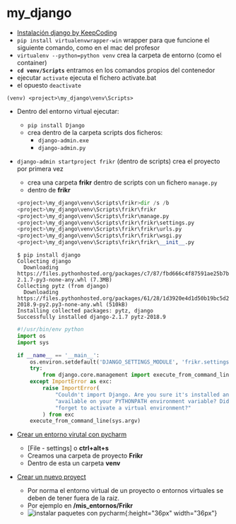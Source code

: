 # my_django

- [Instalación django by KeepCoding](https://youtu.be/sGYSPaXAlkg?list=PLQpe1zyko1phY_8XwZOQSdoyKf9nv7kMl&t=475)
- `pip install virtualenvwrapper-win` wrapper para que funcione el siguiente comando, como en el mac del profesor
- `virtualenv --python=python venv` crea la carpeta de entorno (como el container)
- **`cd venv/Scripts`** entramos en los comandos propios del contenedor 
- ejecutar `activate`  ejecuta el fichero activate.bat
- el opuesto `deactivate`

```ssh
(venv) <project>\my_django\venv\Scripts>
```
- Dentro del entorno virtual ejecutar:
    - `pip install Django`
    - crea dentro de la carpeta scripts dos ficheros:
        - `django-admin.exe`
        - `django-admin.py` 
- `django-admin startproject frikr` (dentro de scripts) crea el proyecto por primera vez
    - crea una carpeta **frikr** dentro de scripts con un fichero `manage.py`
    - dentro de **frikr**
    ```py
    <project>\my_django\venv\Scripts\frikr>dir /s /b
    <project>\my_django\venv\Scripts\frikr\frikr
    <project>\my_django\venv\Scripts\frikr\manage.py
    <project>\my_django\venv\Scripts\frikr\frikr\settings.py
    <project>\my_django\venv\Scripts\frikr\frikr\urls.py
    <project>\my_django\venv\Scripts\frikr\frikr\wsgi.py
    <project>\my_django\venv\Scripts\frikr\frikr\__init__.py
    ```
    ```ssh
    $ pip install django
    Collecting django
      Downloading https://files.pythonhosted.org/packages/c7/87/fbd666c4f87591ae25b7bb374298e8629816e87193c4099d3608ef11fab9/Django-2.1.7-py3-none-any.whl (7.3MB)
    Collecting pytz (from django)
      Downloading https://files.pythonhosted.org/packages/61/28/1d3920e4d1d50b19bc5d24398a7cd85cc7b9a75a490570d5a30c57622d34/pytz-2018.9-py2.py3-none-any.whl (510kB)
    Installing collected packages: pytz, django
    Successfully installed django-2.1.7 pytz-2018.9
    ```
    ```py
    #!/usr/bin/env python
    import os
    import sys
    
    if __name__ == '__main__':
        os.environ.setdefault('DJANGO_SETTINGS_MODULE', 'frikr.settings')
        try:
            from django.core.management import execute_from_command_line
        except ImportError as exc:
            raise ImportError(
                "Couldn't import Django. Are you sure it's installed and "
                "available on your PYTHONPATH environment variable? Did you "
                "forget to activate a virtual environment?"
            ) from exc
        execute_from_command_line(sys.argv)
    
    ```
- [Crear un entorno virutal con pycharm](https://youtu.be/ZX4Eg63aawY?list=PLQpe1zyko1phY_8XwZOQSdoyKf9nv7kMl&t=417)
    - [File - settings] o **ctrl+alt+s**
    - Creamos una carpeta de proyecto **Frikr**
    - Dentro de esta un carpeta **venv**
    
- [Crear un nuevo proyect](https://youtu.be/oX0SoU9OHnE?list=PLQpe1zyko1phY_8XwZOQSdoyKf9nv7kMl&t=10)
	- Por norma el entorno virtual de un proyecto o entornos virtuales se deben de tener fuera de la raiz.
	- Por ejemplo en **<root>/mis_entornos/Frikr**
    - ![instalar paquetes con pycharm](https://trello-attachments.s3.amazonaws.com/5b014dcaf4507eacfc1b4540/5c8401cf1c6b4163c9b2419b/7eb4eb5b24cf7218212785080a8627f6/instalando-con-pycharm.png){:height="36px" width="36px"}




